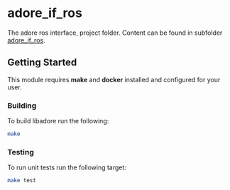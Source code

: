 <!--
********************************************************************************
* Copyright (C) 2017-2020 German Aerospace Center (DLR). 
* Eclipse ADORe, Automated Driving Open Research https://eclipse.org/adore
*
* This program and the accompanying materials are made available under the 
* terms of the Eclipse Public License 2.0 which is available at
* http://www.eclipse.org/legal/epl-2.0.
*
* SPDX-License-Identifier: EPL-2.0 
*
* Contributors: 
********************************************************************************
-->
# adore_if_ros
The adore ros interface, project folder. Content can be found in subfolder [adore_if_ros](adore_if_ros).

## Getting Started
This module requires **make** and **docker** installed and configured for your user.

### Building
To build libadore run the following:
```bash
make
```

### Testing
To run unit tests run the following target:
```bash 
make test
```
